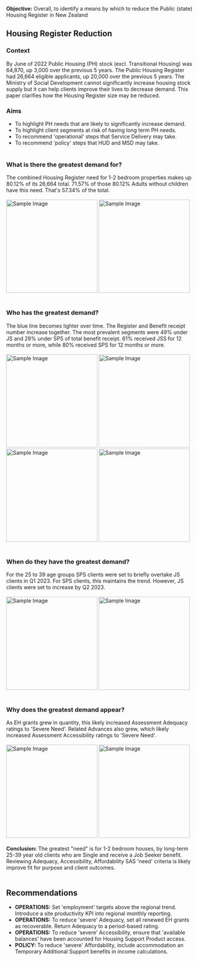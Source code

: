 **Objective:** Overall, to identify a means by which to reduce the Public (state) Housing Register in New Zealand

## Housing Register Reduction
### Context
By June of 2022 Public Housing (PH) stock (excl. Transitional Housing) was 64,870, up 3,000 over the previous 5 years. The Public Housing Register had 26,664 eligible applicants, up 20,000 over the previous 5 years. The Ministry of Social Development cannot significantly increase housing stock supply but it can help clients improve their lives to decrease demand. This paper clarifies how the Housing Register size may be reduced.

### Aims
- To highlight PH needs that are likely to significantly increase demand.
- To highlight client segments at risk of having long term PH needs.
- To recommend 'operational' steps that Service Delivery may take.
- To recommend 'policy' steps that HUD and MSD may take.<br><br>

### What is there the greatest demand for?
The combined Housing Register need for 1-2 bedroom properties makes up 80.12% of its 26,664 total.
71.57% of those 80.12% Adults without children have this need. That's 57.34% of the total.<br><br>
<img src="https://CarlosPeralta2049.github.io/Assets/Project4_01.png" alt="Sample Image" width="245" height="250">
<img src="https://CarlosPeralta2049.github.io/Assets/Project4_02.png" alt="Sample Image" width="245" height="250">
<br><br>

### Who has the greatest demand?
The blue line becomes lighter over time. The Register and Benefit receipt number increase together.
The most prevalent segments were 49% under JS and 29% under SPS of total benefit receipt.
61% received JSS for 12 months or more, while 80% received SPS for 12 months or more.<br><br>
<img src="https://CarlosPeralta2049.github.io/Assets/Project4_03.png" alt="Sample Image" width="245" height="250">
<img src="https://CarlosPeralta2049.github.io/Assets/Project4_04.png" alt="Sample Image" width="245" height="250">
<img src="https://CarlosPeralta2049.github.io/Assets/Project4_05.png" alt="Sample Image" width="245" height="250">
<img src="https://CarlosPeralta2049.github.io/Assets/Project4_06.png" alt="Sample Image" width="245" height="250">
<br><br>
### When do they have the greatest demand?
For the 25 to 39 age groups SPS clients were set to briefly overtake JS clients in Q1 2023.
For SPS clients, this maintains the trend. However, JS clients were set to increase by Q2 2023.<br><br>
<img src="https://CarlosPeralta2049.github.io/Assets/Project4_07.png" alt="Sample Image" width="245" height="250">
<img src="https://CarlosPeralta2049.github.io/Assets/Project4_08.png" alt="Sample Image" width="245" height="250">
<br><br>
### Why does the greatest demand appear?
As EH grants grew in quantity, this likely increased Assessment Adequacy ratings to 'Severe Need'.
Related Advances also grew, which likely increased Assessment Accessibility ratings to 'Severe Need'.<br><br>
<img src="https://CarlosPeralta2049.github.io/Assets/Project4_09.png" alt="Sample Image" width="245" height="250">
<img src="https://CarlosPeralta2049.github.io/Assets/Project4_10.png" alt="Sample Image" width="245" height="250">
<br><br>
**Conclusion:** The greatest "need" is for 1-2 bedroom houses, by long-term 25-39 year old clients who are Single and receive a Job Seeker benefit. Reviewing Adequacy, Accessibility, Affordability SAS 'need' criteria is likely improve fit for purpose and client outcomes.<br><br>

## Recommendations
- **OPERATIONS:** Set 'employment' targets above the regional trend. Introduce a site productivity KPI into regional monthly reporting.
- **OPERATIONS:** To reduce 'severe' Adequacy, set all renewed EH grants as recoverable. Return Adequacy to a period-based rating.
- **OPERATIONS:** To reduce 'severe' Accessibility, ensure that 'available balances' have been accounted for Housing Support Product access.
- **POLICY:** To reduce 'severe' Affordability, include accommodation an Temporary Additional Support benefits in income calculations.
